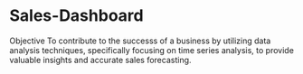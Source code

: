 # Sales-Dashboard
Objective
To contribute to the successs of a business by utilizing data analysis techniques, specifically focusing on time series analysis, to provide valuable insights and accurate sales forecasting.
